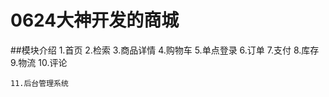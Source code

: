 # 0624大神开发的商城
##模块介绍
    1.首页
    2.检索
    3.商品详情
    4.购物车
    5.单点登录
    6.订单
    7.支付
    8.库存
    9.物流
    10.评论
    
    11.后台管理系统